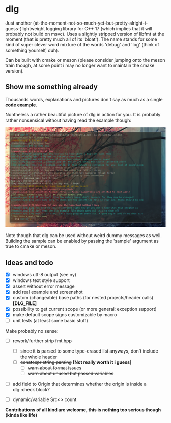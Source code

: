 dlg
===

Just another (at-the-moment-not-so-much-yet-but-pretty-alright-i-guess-)lightweight logging library
for C++ 17 (which implies that it will probably not build on msvc).
Uses a slightly stripped version of libfmt at the moment (that is pretty much all of its 'bloat').
The name stands for some kind of super clever word mixture of the words 'debug' and 'log' (think
of something yourself, duh).

Can be built with cmake or meson (please consider jumping onto the meson train though,
at some point i may no longer want to maintain the cmake version).

## Show me something already

Thousands words, explanations and pictures don't say as much as a single __[code example](doc/example.cpp)__.

Nontheless a rather beautiful picture of dlg in action for you. It is probably rather nonsensical without
having read the example though:

![Here should a beautiful picture of dlg in action be erected. What a shame!](doc/example_crop.png)

Note though that dlg can be used without weird dummy messages as well.
Building the sample can be enabled by passing the 'sample' argument as true to
cmake or meson.

## Ideas and todo

- [x] windows utf-8 output (see ny)
- [x] windows text style support
- [x] assert without error message
- [x] add real example and screenshot
- [x] custom (changeable) base paths (for nested projects/header calls) __[DLG_FILE]__
- [x] possibility to get current scope (or more general: exception support)
- [x] make default scope signs customizable by macro
- [ ] unit tests (at least some basic stuff)

Make probably no sense:

- [ ] rework/further strip fmt.hpp
	- [ ] since it is parsed to some type-erased list anyways, don't include the whole header
	- [ ] ~~constexpr string parsing~~ __[Not really worth it i guess]__
		- [ ] ~~warn about format issues~~
		- [ ] ~~warn about unused but passed variables~~
- [ ] add field to Origin that determines whether the origin is inside a dlg::check block?
- [ ] dynamic/variable Src<> count


__Contributions of all kind are welcome, this is nothing too serious though (kinda like life)__
